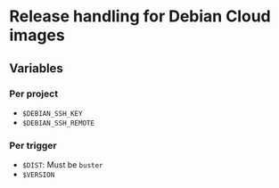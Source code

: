 # Release handling for Debian Cloud images

## Variables

### Per project

* `$DEBIAN_SSH_KEY`
* `$DEBIAN_SSH_REMOTE`

### Per trigger

* `$DIST`: Must be `buster`
* `$VERSION`
